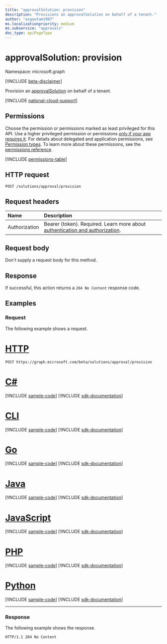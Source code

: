 ```yaml
---
title: "approvalSolution: provision"
description: "Provisions an approvalSolution on behalf of a tenant."
author: "asgautam1997"
ms.localizationpriority: medium
ms.subservice: "approvals"
doc_type: apiPageType
---
```


# approvalSolution: provision

Namespace: microsoft.graph

[!INCLUDE [beta-disclaimer](../../includes/beta-disclaimer.md)]

Provision an [approvalSolution](../resources/approvalsolution.md) on behalf of a tenant.

[!INCLUDE [national-cloud-support](../../includes/global-only.md)]

## Permissions

Choose the permission or permissions marked as least privileged for this API. Use a higher privileged permission or permissions [only if your app requires it](/graph/permissions-overview#best-practices-for-using-microsoft-graph-permissions). For details about delegated and application permissions, see [Permission types](/graph/permissions-overview#permission-types). To learn more about these permissions, see the [permissions reference](/graph/permissions-reference).

<!-- { "blockType": "permissions", "name": "approvalsolution_provision" } -->
[!INCLUDE [permissions-table](../includes/permissions/approvalsolution-provision-permissions.md)]

## HTTP request

<!-- {
  "blockType": "ignored"
}
-->
``` http
POST /solutions/approval/provision
```

## Request headers

|Name|Description|
|:---|:---|
|Authorization|Bearer {token}. Required. Learn more about [authentication and authorization](/graph/auth/auth-concepts).|

## Request body

Don't supply a request body for this method.

## Response

If successful, this action returns a `204 No Content` response code.

## Examples

### Request

The following example shows a request.
# [HTTP](#tab/http)
<!-- {
  "blockType": "request",
  "name": "approvalsolutionthis.provision"
}
-->
``` http
POST https://graph.microsoft.com/beta/solutions/approval/provision
```

# [C#](#tab/csharp)
[!INCLUDE [sample-code](../includes/snippets/csharp/approvalsolutionthisprovision-csharp-snippets.md)]
[!INCLUDE [sdk-documentation](../includes/snippets/snippets-sdk-documentation-link.md)]

# [CLI](#tab/cli)
[!INCLUDE [sample-code](../includes/snippets/cli/approvalsolutionthisprovision-cli-snippets.md)]
[!INCLUDE [sdk-documentation](../includes/snippets/snippets-sdk-documentation-link.md)]

# [Go](#tab/go)
[!INCLUDE [sample-code](../includes/snippets/go/approvalsolutionthisprovision-go-snippets.md)]
[!INCLUDE [sdk-documentation](../includes/snippets/snippets-sdk-documentation-link.md)]

# [Java](#tab/java)
[!INCLUDE [sample-code](../includes/snippets/java/approvalsolutionthisprovision-java-snippets.md)]
[!INCLUDE [sdk-documentation](../includes/snippets/snippets-sdk-documentation-link.md)]

# [JavaScript](#tab/javascript)
[!INCLUDE [sample-code](../includes/snippets/javascript/approvalsolutionthisprovision-javascript-snippets.md)]
[!INCLUDE [sdk-documentation](../includes/snippets/snippets-sdk-documentation-link.md)]

# [PHP](#tab/php)
[!INCLUDE [sample-code](../includes/snippets/php/approvalsolutionthisprovision-php-snippets.md)]
[!INCLUDE [sdk-documentation](../includes/snippets/snippets-sdk-documentation-link.md)]

# [Python](#tab/python)
[!INCLUDE [sample-code](../includes/snippets/python/approvalsolutionthisprovision-python-snippets.md)]
[!INCLUDE [sdk-documentation](../includes/snippets/snippets-sdk-documentation-link.md)]

---


### Response

The following example shows the response.

<!-- {
  "blockType": "response",
  "truncated": true
}
-->
``` http
HTTP/1.1 204 No Content
```

